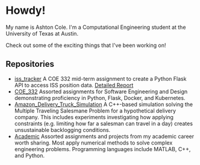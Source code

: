 # Howdy!
My name is Ashton Cole. I'm a Computational Engineering student at the University of Texas at Austin.

Check out some of the exciting things that I've been working on!

## Repositories

- [iss_tracker](https://github.com/ashtonvcole/iss_tracker) A COE 332 mid-term assignment to create a Python Flask API to access ISS position data. [Detailed Report](https://github.com/ashtonvcole/Academic/blob/main/iss_tracker_report/ISS%20Orbit%20Tracking%20API.pdf)
- [COE_332](https://github.com/ashtonvcole/COE_332) Assorted assignments for Software Engineering and Design demonstrating proficiency in Python, Flask, Docker, and Kubernetes.
- [Amazon_Delivery_Truck_Simulation](https://github.com/Kelach/Amazon_Delivery_Truck_Simulation) A C++-based simulation solving the Multiple Traveling Salesmane Problem for a hypothetical delivery company. This includes experiments investigating how applying constraints (e.g. limiting how far a salesman can travel in a day) creates unsustainable backlogging conditions.
- [Academic](https://github.com/ashtonvcole/Academic) Assorted assignments and projects from my academic career worth sharing. Most apply numerical methods to solve complex engineering problems. Programming languages include MATLAB, C++, and Python.

<!---
ashtonvcole/ashtonvcole is a ✨ special ✨ repository because its `README.md` (this file) appears on your GitHub profile.
You can click the Preview link to take a look at your changes.
--->
